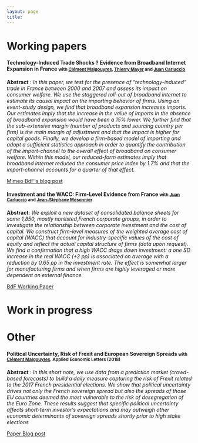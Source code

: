 ```yaml
---
layout: page
title: 
---
```


# Working papers 
#### Technology-Induced Trade Shocks ? Evidence from Broadband Internet Expansion in France <small class="text-muted"> with [Clément Malgouyres](https://sites.google.com/site/clementmalgouyres/), [Thierry Mayer](https://sites.google.com/site/thierrymayer/home) and [Juan Carluccio](http://juancarluccio.com/)</small> 
	
**Abstract** : *In this paper, we test for the presence of “technology-induced” trade in France between 2000 and 2007 and assess its impact on consumer welfare. We use the staggered roll-out of broadband internet to estimate its causal impact on the importing behavior of firms. Using an event-study design, we find that broadband expansion increases imports. Our estimates imply that the increase in the value of imports in the absence of broadband expansion would have been a 15% lower. We further find that the sub-extensive margin (number of products and sourcing country per firm) is the main margin of adjustment and that the impact is higher for capital goods. Finally, we develop a firm-based model of importing and adopt a sufficient statistics approach in order to quantify the contribution of the import-channel to the overall effect of broadband on consumer welfare. Within this model, our reduced-form estimates imply that broadband internet reduced the consumer price index by 1.7% and that the import-channel accounts for a quarter of that effect.*    
	
<a href="/paper/mmmc_v7.pdf" class = "btn btn-outline-success btn-sm" role = "button"> Mimeo </a>  <a href="https://blocnotesdeleco.banque-france.fr/en/blog-entry/broadband-internet-changes-geography-international-trade" class = "btn btn-outline-danger btn-sm" role = "button"> BdF's blog post </a>

#### Investment and the WACC: Firm-Level Evidence from France <small class="text-muted">  with [Juan Carluccio](http://juancarluccio.com/) and [Jean-Stéphane Mésonnier](http://jsmeson.pagesperso-orange.fr/) </small>  
	
**Abstract**: *We exploit a new dataset of consolidated balance sheets for some 1,850, mostly nonlisted,French  corporate  groups,  in  order  to  investigate  the  relationship  between  corporate  investment  and  the  cost  of  capital.  We construct firm-level measures of the weighted  average  cost  of  capital  (WACC)  that  account  for  industry-specific  values  of  the cost of equity and reflect the actual capital structure of firms (data upon request). We find a confirmation that a high  WACC  drags  down  investment:  a  one  SD  increase  in  the  real  WACC  (+2  pp)  is associated  on  average  with  a  reduction  by  0.65  pp  in  the  investment  rate.  The  effect  is somewhat  larger  for  manufacturing  firms  and  when  firms  are  highly  leveraged  or  more  dependent  on  external  finance.*  
	
<a href="https://publications.banque-france.fr/sites/default/files/medias/documents/wp710.pdf" class = "btn btn-outline-success btn-sm" role = "button">  BdF Working Paper </a>  

# Work in progress

# Other

#### Political Uncertainty, Risk of Frexit and European Sovereign Spreads <small class="text-muted"> with [Clément Malgouyres](https://sites.google.com/site/clementmalgouyres/). **Applied Economic Letters (2018)**  </small> 

**Abstract** : *In this short note, we use data from a prediction market (crowd-based forecasts) to build a daily measure capturing the risk of Frexit related to the 2017 French presidential elections. We show that political uncertainty drives not only the French sovereign spread but also the spreads of those EU countries deemed the most vulnerable to the risk of desegregation of the Euro Zone. These results suggest that specific political uncertainty affects short-term investor’s expectations and may outweigh other economic determinants of sovereign spreads shortly prior to high stake elections*    
		
<a href="https://www.tandfonline.com/doi/abs/10.1080/13504851.2017.1391991" class = "btn btn-outline-success btn-sm" role = "button">  Paper </a>  <a href="https://blog.hypermind.com/2018/03/09/political-uncertainty-risk-of-frexit-and-european-sovereign-spreads/" class = "btn btn-outline-danger btn-sm" role = "button"> Blog post </a> 
